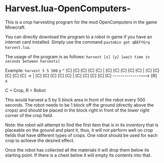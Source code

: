 # Harvest.lua-OpenComputers-
This is a crop harvesting program for the mod OpenComputers in the game Minecraft.

You can directly download the program to a robot in game if you have an internet card installed. Simply use the command ``pastebin get qBEFYGrq harvest.lua``.

The usage of the program is as follows:
``harvest [x] [y] [wait time in seconds between harvests]``

Example:
``harvest 5 5 500``
                            y ^
[C] [C] [C] [C] [C]           |
[C] [C] [C] [C] [C]           |
[C] [C] [C] [C] [C]    ->     |
[C] [C] [C] [C] [C]           |
[C] [C] [C] [C] [C]            ---------------->
[R]                                            x

C = Crop, R = Robot

This would harvest a 5 by 5 block area in front of the robot every 500 seconds. The robot needs to be 1 block off the ground (directly above the crops) and should be placed in the block right in front of the lower right corner of the crop field.

Note: the robot will attempt to find the first item that is in its inventory that is placeable on the ground and plant it, thus, it will not perform well on crop fields that have different types of crops. One robot should be used for each crop to achieve the desired effect.

Once the robot has collected all the materials it will drop them below its starting point. If there is a chest below it will empty its contents into that.
